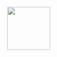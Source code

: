 <a href="URL_REDIREC" target="blank"><img align="center" src="https://images.pexels.com/photos/5238670/pexels-photo-5238670.jpeg" height="100" /></a>

<!--
**Son-Of-Zeus/Son-Of-Zeus** is a ✨ _special_ ✨ repository because its `README.md` (this file) appears on your GitHub profile.

Here are some ideas to get you started:

- 🔭 I’m currently working on ...
- 🌱 I’m currently learning ...
- 👯 I’m looking to collaborate on ...
- 🤔 I’m looking for help with ...
- 💬 Ask me about ...
- 📫 How to reach me: ...
- 😄 Pronouns: ...
- ⚡ Fun fact: ...
-->
